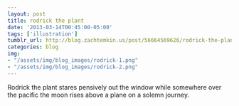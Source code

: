 ```yaml
---
layout: post
title: rodrick the plant
date: '2013-03-14T00:45:00-05:00'
tags: ['illustration']
tumblr_url: http://blog.zachtemkin.us/post/56664569626/rodrick-the-plant-stares-pensively-out-the-window
categories: blog
img: 
- "/assets/img/blog_images/rodrick-1.png" 
- "/assets/img/blog_images/rodrick-2.png" 
---
```

Rodrick the plant stares pensively out the window while somewhere over the pacific the moon rises above a plane on a solemn journey. 
